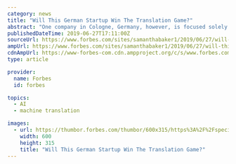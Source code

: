 ```yaml
---
category: news
title: "Will This German Startup Win The Translation Game?"
abstract: "One company in Cologne, Germany, however, is focused solely on the business of online translations. It seems to be quietly surpassing these other big players in terms of quality and it's paying off. By utilizing machine learning, DeepL has built a ..."
publishedDateTime: 2019-06-27T17:11:00Z
sourceUrl: https://www.forbes.com/sites/samanthabaker1/2019/06/27/will-this-german-startup-win-the-translation-game/
ampUrl: https://www.forbes.com/sites/samanthabaker1/2019/06/27/will-this-german-startup-win-the-translation-game/amp/
cdnAmpUrl: https://www-forbes-com.cdn.ampproject.org/c/s/www.forbes.com/sites/samanthabaker1/2019/06/27/will-this-german-startup-win-the-translation-game/amp/
type: article

provider:
  name: Forbes
  id: forbes

topics:
  - AI
  - machine translation

images:
  - url: https://thumbor.forbes.com/thumbor/600x315/https%3A%2F%2Fspecials-images.forbesimg.com%2Fdam%2Fimageserve%2F1157945374%2F960x0.jpg%3Ffit%3Dscale
    width: 600
    height: 315
    title: "Will This German Startup Win The Translation Game?"
---
```

